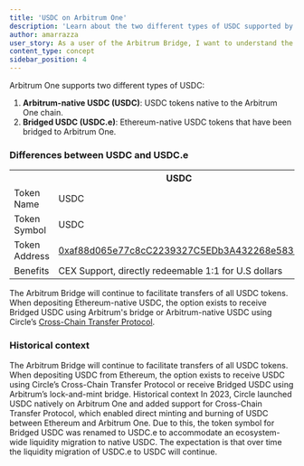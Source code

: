 ```yaml
---
title: 'USDC on Arbitrum One'
description: 'Learn about the two different types of USDC supported by Arbitrum One: Arbitrum-Native USDC and Bridged (from Ethereum) USDC'
author: amarrazza
user_story: As a user of the Arbitrum Bridge, I want to understand the differences between Arbitrum-native USDC and Bridged USDC.
content_type: concept
sidebar_position: 4
---
```


Arbitrum One supports two different types of USDC:

1.  **Arbitrum-native USDC (USDC)**: USDC tokens native to the Arbitrum One chain.
2.  **Bridged USDC (USDC.e)**: Ethereum-native USDC tokens that have been bridged to Arbitrum One.

### Differences between USDC and USDC.e

<table className="small-table">
  <tr>
    <th></th>
    <th>USDC</th>
    <th>Bridged USDC</th>
  </tr>
  <tr>
    <td>Token Name</td>
    <td>USDC</td>
    <td>Bridged USDC</td>
  </tr>
  <tr>
    <td>Token Symbol</td>
    <td>USDC</td>
    <td>USDC.e</td>
  </tr>
  <tr>
    <td>Token Address</td>
    <td>
      <a href="https://arbiscan.io/token/0xaf88d065e77c8cC2239327C5EDb3A432268e5831">
        0xaf88d065e77c8cC2239327C5EDb3A432268e5831
      </a>
    </td>
    <td>
      <a href="https://arbiscan.io/token/0xff970a61a04b1ca14834a43f5de4533ebddb5cc8">
        0xff970a61a04b1ca14834a43f5de4533ebddb5cc8
      </a>
    </td>
  </tr>
  <tr>
    <td>Benefits</td>
    <td>CEX Support, directly redeemable 1:1 for U.S dollars</td>
    <td></td>
  </tr>
</table>

The Arbitrum Bridge will continue to facilitate transfers of all USDC tokens. When depositing Ethereum-native USDC, the option exists to receive Bridged USDC using Arbitrum's bridge or Arbitrum-native USDC using Circle’s [Cross-Chain Transfer Protocol](https://www.circle.com/en/cross-chain-transfer-protocol).

### Historical context

The Arbitrum Bridge will continue to facilitate transfers of all USDC tokens. When depositing USDC from Ethereum, the option exists to receive USDC using Circle’s Cross-Chain Transfer Protocol or receive Bridged USDC using Arbitrum’s lock-and-mint bridge.
Historical context
In 2023, Circle launched USDC natively on Arbitrum One and added support for Cross-Chain Transfer Protocol, which enabled direct minting and burning of USDC between Ethereum and Arbitrum One. Due to this, the token symbol for Bridged USDC was renamed to USDC.e to accommodate an ecosystem-wide liquidity migration to native USDC. The expectation is that over time the liquidity migration of USDC.e to USDC will continue.
